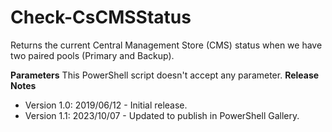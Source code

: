 # Check-CsCMSStatus

Returns the current Central Management Store (CMS) status when we have two paired pools (Primary and Backup). 

<b>Parameters</b>
This PowerShell script doesn't accept any parameter.
<b>Release Notes</b>
<ul>
    <li>Version 1.0: 2019/06/12 - Initial release.</li>
    <li>Version 1.1: 2023/10/07 - Updated to publish in PowerShell Gallery.</li>
</ul>